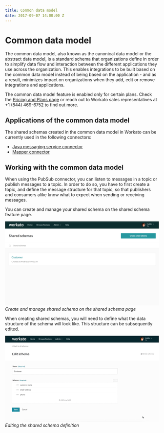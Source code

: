```yaml
---
title: Common data model
date: 2017-09-07 14:00:00 Z
---
```


# Common data model
The common data model, also known as the canonical data model or the abstract data model, is a standard schema that organizations define in order to simplify data flow and interaction between the different applications they use across the organization. This enables integrations to be built based on the common data model instead of being based on the application - and as a result, minimizes impact on organizations when they add, edit or remove integrations and applications.

The common data model feature is enabled only for certain plans. Check the [Pricing and Plans page](https://www.workato.com/pricing?audience=general) or reach out to Workato sales representatives at +1 (844) 469-6752 to find out more.

## Applications of the common data model
The shared schemas created in the common data model in Workato can be currently used in the following connectors:

- [Java messaging service connector](/connectors/jms.md)
- [Mapper connector](/connectors/mapper.md)

## Working with the common data model
When using the PubSub connector, you can listen to messages in a topic or publish messages to a topic. In order to do so, you have to first create a topic, and define the message structure for that topic, so that publishers and consumers alike know what to expect when sending or receiving messages.

You can create and manage your shared schema on the shared schema feature page.

![Shared schema management](/assets/images/features/common-data-model/shared-schema-management.png)
*Create and manage shared schema on the shared schema page*

When creating shared schemas, you will need to define what the data structure of the schema will look like. This structure can be subsequently edited.

![Editing shared schema](/assets/images/features/common-data-model/editing-schema.gif)
*Editing the shared schema definition*

